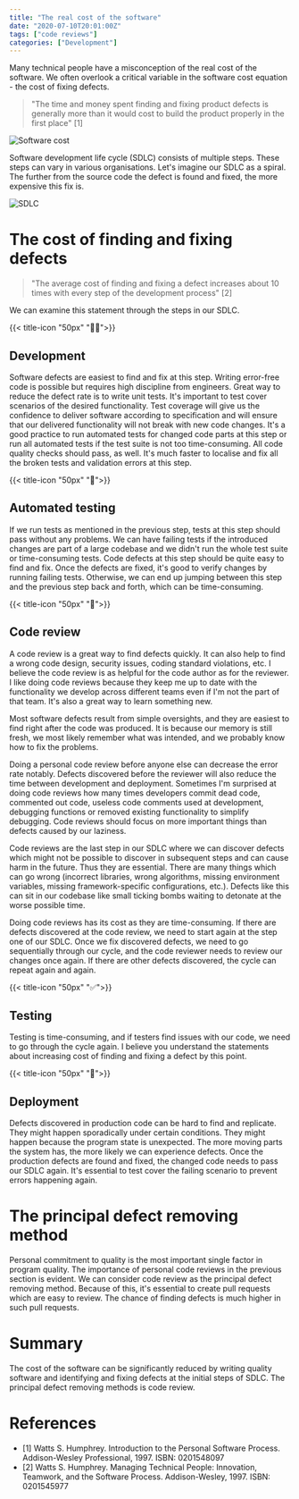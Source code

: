 ```yaml
---
title: "The real cost of the software"
date: "2020-07-10T20:01:00Z"
tags: ["code reviews"]
categories: ["Development"]
---
```


Many technical people have a misconception of the real cost of the software. We often overlook 
a critical variable in the software cost equation - the cost of fixing defects.<!--more-->

> "The time and money spent finding and fixing product defects is generally more than it would cost 
to build the product properly in the first place" [1]

![Software cost](/img/the-real-cost-of-the-software/software-cost.svg "Software cost")

Software development life cycle (SDLC) consists of multiple steps. These steps can vary
in various organisations. Let's imagine our SDLC as a spiral. The further from the source code
the defect is found and fixed, the more expensive this fix is. 

![SDLC](/img/the-real-cost-of-the-software/sdlc.svg "Software Development Life Cycle")

# The cost of finding and fixing defects

> "The average cost of finding and fixing a defect increases about 10 times with every step
of the development process" [2] 

We can examine this statement through the steps in our SDLC.

{{< title-icon "50px" "👨‍💻">}}

## Development

Software defects are easiest to find and fix at this step. Writing error-free code is possible
but requires high discipline from engineers. Great way to reduce the defect rate is to write
unit tests. It's important to test cover scenarios of the desired functionality. Test coverage
will give us the confidence to deliver software according to specification and will ensure that
our delivered functionality will not break with new code changes. It's a good practice to run
automated tests for changed code parts at this step or run all automated tests if the test suite
is not too time-consuming. All code quality checks should pass, as well. It's much faster to localise
and fix all the broken tests and validation errors at this step.


{{< title-icon "50px" "🤖">}}
## Automated testing 

If we run tests as mentioned in the previous step, tests at this step should pass without any problems.
We can have failing tests if the introduced changes are part of a large codebase and we didn't run
the whole test suite or time-consuming tests. Code defects at this step should be quite easy
to find and fix. Once the defects are fixed, it's good to verify changes by running failing tests.
Otherwise, we can end up jumping between this step and the previous step back and forth,
which can be time-consuming. 

{{< title-icon "50px" "🔎">}}
## Code review

A code review is a great way to find defects quickly. It can also help to find a wrong code design,
security issues, coding standard violations, etc. I believe the code review is as helpful
for the code author as for the reviewer. I like doing code reviews because they keep me up to date with
the functionality we develop across different teams even if I'm not the part of that team.
It's also a great way to learn something new.

Most software defects result from simple oversights, and they are easiest to find right after
the code was produced. It is because our memory is still fresh, we most likely remember what was intended,
and we probably know how to fix the problems. 

Doing a personal code review before anyone else can decrease the error rate notably.
Defects discovered before the reviewer will also reduce the time between development and deployment.
Sometimes I'm surprised at doing code reviews how many times developers commit dead code, commented out code,
useless code comments used at development, debugging functions or removed existing functionality
to simplify debugging. Code reviews should focus on more important things than defects caused by our laziness.

Code reviews are the last step in our SDLC where we can discover defects which might not be possible
to discover in subsequent steps and can cause harm in the future. Thus they are essential.
There are many things which can go wrong (incorrect libraries, wrong algorithms,
missing environment variables, missing framework-specific configurations, etc.). Defects like this
can sit in our codebase like small ticking bombs waiting to detonate at the worse possible time.

Doing code reviews has its cost as they are time-consuming. If there are defects discovered
at the code review, we need to start again at the step one of our SDLC. Once we fix discovered defects,
we need to go sequentially through our cycle, and the code reviewer needs to review our changes once again.
If there are other defects discovered, the cycle can repeat again and again. 

{{< title-icon "50px" "✅">}}
## Testing 

Testing is time-consuming, and if testers find issues with our code, we need to go through the cycle again.
I believe you understand the statements about increasing cost of finding and fixing a defect by this point.

{{< title-icon "50px" "🚀">}}
## Deployment

Defects discovered in production code can be hard to find and replicate. They might happen sporadically
under certain conditions. They might happen because the program state is unexpected. The more moving parts
the system has, the more likely we can experience defects. Once the production defects are found and fixed,
the changed code needs to pass our SDLC again. It's essential to test cover the failing scenario
to prevent errors happening again.

# The principal defect removing method

Personal commitment to quality is the most important single factor in program quality. 
The importance of personal code reviews in the previous section is evident. 
We can consider code review as the principal defect removing method. Because of this,
it's essential to create pull requests which are easy to review. The chance of finding defects
is much higher in such pull requests.

# Summary
The cost of the software can be significantly reduced by writing quality software and identifying
and fixing defects at the initial steps of SDLC. The principal defect removing methods is code review.

# References

- [1] Watts S. Humphrey. Introduction to the Personal Software Process.
Addison-Wesley Professional, 1997. ISBN: 0201548097
- [2] Watts S. Humphrey. Managing Technical People: Innovation, Teamwork, and the Software Process.
Addison-Wesley, 1997. ISBN: 0201545977
